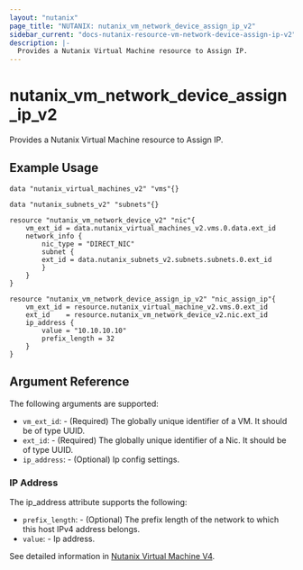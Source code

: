 ```yaml
---
layout: "nutanix"
page_title: "NUTANIX: nutanix_vm_network_device_assign_ip_v2"
sidebar_current: "docs-nutanix-resource-vm-network-device-assign-ip-v2"
description: |-
  Provides a Nutanix Virtual Machine resource to Assign IP.
---
```


# nutanix_vm_network_device_assign_ip_v2

Provides a Nutanix Virtual Machine resource to Assign IP.

## Example Usage

```hcl
data "nutanix_virtual_machines_v2" "vms"{}

data "nutanix_subnets_v2" "subnets"{}

resource "nutanix_vm_network_device_v2" "nic"{
    vm_ext_id = data.nutanix_virtual_machines_v2.vms.0.data.ext_id
    network_info {
        nic_type = "DIRECT_NIC"
        subnet {
        ext_id = data.nutanix_subnets_v2.subnets.subnets.0.ext_id
        }
    }
}

resource "nutanix_vm_network_device_assign_ip_v2" "nic_assign_ip"{
    vm_ext_id = resource.nutanix_virtual_machine_v2.vms.0.ext_id
    ext_id    = resource.nutanix_vm_network_device_v2.nic.ext_id
    ip_address {
        value = "10.10.10.10"
        prefix_length = 32
    }
}

```

## Argument Reference

The following arguments are supported:

* `vm_ext_id`: - (Required) The globally unique identifier of a VM. It should be of type UUID.
* `ext_id`: - (Required) The globally unique identifier of a Nic. It should be of type UUID.
* `ip_address`: - (Optional) Ip config settings.

### IP Address

The ip_address attribute supports the following:

* `prefix_length`: - (Optional) The prefix length of the network to which this host IPv4 address belongs.
* `value`: - Ip address.

See detailed information in [Nutanix Virtual Machine V4](https://developers.nutanix.com/api-reference?namespace=vmm&version=v4.0).
